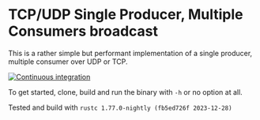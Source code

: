 # TCP/UDP Single Producer, Multiple Consumers broadcast

This is a rather simple but performant implementation of a single producer, multiple consumer over UDP or TCP.

[![Continuous integration](https://github.com/scristobal/tcp-broadcast/actions/workflows/ci.yml/badge.svg)](https://github.com/scristobal/tcp-broadcast/actions/workflows/ci.yml)

To get started, clone, build and run the binary with `-h` or no option at all.

Tested and build with `rustc 1.77.0-nightly (fb5ed726f 2023-12-28)`
